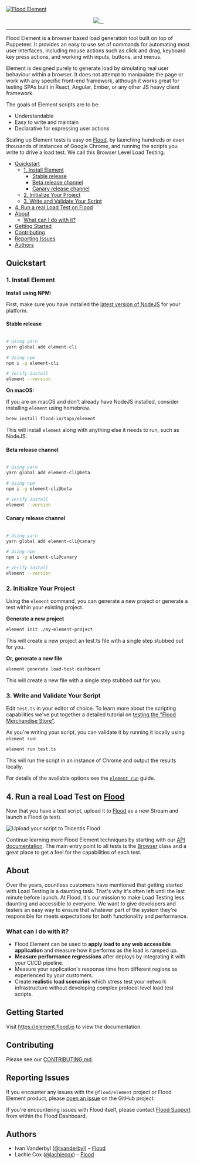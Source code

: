 [![Flood Element](/assets/Repo-header.png)](https://element.flood.io)

<p align="center">
  <a aria-label="Flood Logo" href="https://github.com/flood-io">
    <img src="https://img.shields.io/badge/MADE%20BY%20FLOOD-4285f4.svg?style=for-the-badge&labelColor=4285f4&logo=Flood&logoColor=FFFFFF">
  </a>
  <a aria-label="NPM version" href="https://www.npmjs.com/package/@flood/element-cli/">
    <img alt="" src="https://img.shields.io/npm/v/@flood/element-cli.svg?style=for-the-badge&labelColor=000000&color=6554C0">
  </a>
  <a aria-label="License" href="/LICENSE">
    <img alt="" src="https://img.shields.io/npm/l/@flood/element-cli.svg?style=for-the-badge&labelColor=000000">
  </a>
  <a aria-label="join us in spectrum" href="https://spectrum.chat/flood/element">
    <img alt="" src="https://img.shields.io/badge/Join%20the%20community-blueviolet.svg?style=for-the-badge&labelColor=000000">
  </a>
</p>

---

Flood Element is a browser based load generation tool built on top of Puppeteer. It provides an easy to use set of commands for automating most user interfaces, including mouse actions such as click and drag, keyboard key press actions, and working with inputs, buttons, and menus.

Element is designed purely to generate load by simulating real user behaviour within a browser. It does not attempt to manipulate the page or work with any specific front-end framework, although it works great for testing SPAs built in React, Angular, Ember, or any other JS heavy client framework.

The goals of Element scripts are to be:

- Understandable
- Easy to write and maintain
- Declarative for expressing user actions

Scaling up Element tests is easy on [Flood](https://flood.io), by launching hundreds or even thousands of instances of Google Chrome, and running the scripts you write to drive a load test. We call this Browser Level Load Testing.

- [Quickstart](#quickstart)
  - [1. Install Element](#1-install-element)
    - [Stable release](#stable-release)
    - [Beta release channel](#beta-release-channel)
    - [Canary release channel](#canary-release-channel)
  - [2. Initialize Your Project](#2-initialize-your-project)
  - [3. Write and Validate Your Script](#3-write-and-validate-your-script)
- [4. Run a real Load Test on Flood](#4-run-a-real-load-test-on-flood)
- [About](#about)
  - [What can I do with it?](#what-can-i-do-with-it)
- [Getting Started](#getting-started)
- [Contributing](#contributing)
- [Reporting Issues](#reporting-issues)
- [Authors](#authors)

## Quickstart

### 1. Install Element

**Install using NPM:**

First, make sure you have installed the [latest version of NodeJS](https://nodejs.org) for your platform.

#### Stable release

<a aria-label="NPM version" href="https://www.npmjs.com/package/@flood/element-cli/">
  <img alt="" src="https://img.shields.io/npm/v/@flood/element-cli.svg?style=for-the-badge&labelColor=000000&color=6554C0">
</a>

```bash
# Using yarn
yarn global add element-cli

# Using npm
npm i -g element-cli

# Verify install
element --version
```

**On macOS:**

If you are on macOS and don't already have NodeJS installed, consider installing `element` using homebrew.

```bash
brew install flood-io/taps/element
```

This will install `element` along with anything else it needs to run, such as NodeJS.

#### Beta release channel

<a aria-label="Beta NPM version" href="https://www.npmjs.com/package/@flood/element-cli/">
  <img alt="" src="https://img.shields.io/npm/v/@flood/element-cli/beta.svg?style=for-the-badge&labelColor=000000">
</a>

```bash
# Using yarn
yarn global add element-cli@beta

# Using npm
npm i -g element-cli@beta

# Verify install
element --version
```

#### Canary release channel

<a aria-label="Canary NPM version" href="https://www.npmjs.com/package/@flood/element-cli/">
  <img alt="" src="https://img.shields.io/npm/v/@flood/element-cli/canary.svg?style=for-the-badge&labelColor=000000">
</a>

```bash
# Using yarn
yarn global add element-cli@canary

# Using npm
npm i -g element-cli@canary

# Verify install
element --version
```

### 2. Initialize Your Project

Using the `element` command, you can generate a new project or generate a test within your existing project.

**Generate a new project**

```bash
element init ./my-element-project
```

This will create a new project an test.ts file with a single step stubbed out for you.

**Or, generate a new file**

```bash
element generate load-test-dashboard
```

This will create a new file with a single step stubbed out for you.

### 3. Write and Validate Your Script

Edit `test.ts` in your editor of choice. To learn more about the scripting capabilities we've put together a detailed tutorial on [testing the "Flood Merchandise Store"](./packages/element/docs/examples/scenario_1_wordpress.md).

As you're writing your script, you can validate it by running it locally using `element run`:

```bash
element run test.ts
```

This will run the script in an instance of Chrome and output the results locally.

For details of the available options see the [`element run`](./packages/cli/README.md#element-run) guide.

## 4. Run a real Load Test on [Flood](https://flood.io)

Now that you have a test script, upload it to [Flood](https://app.flood.io) as a new Stream and launch a Flood (a test).

![Upload your script to Tricentis Flood](./packages/element/docs/examples/images/upload-script.png)

Continue learning more Flood Element techniques by starting with our [API documentation](./packages/element/docs/SUMMARY.md). The main entry point to all tests is the [Browser](./packages/element/docs/api/Browser.md) class and a great place to get a feel for the capabilities of each test.

## About

Over the years, countless customers have mentioned that getting started with Load Testing is a daunting task. That's why it's often left until the last minute before launch. At Flood, it's our mission to make Load Testing less daunting and accessible to everyone. We want to give developers and testers an easy way to ensure that whatever part of the system they're responsible for meets expectations for both functionality and performance.

### What can I do with it?

- Flood Element can be used to **apply load to any web accessible application** and measure how it performs as the load is ramped up.
- **Measure performance regressions** after deploys by integrating it with your CI/CD pipeline.
- Measure your application's response time from different regions as experienced by your customers.
- Create **realistic load scenarios** which stress test your network infrastructure without developing complex protocol level load test scripts.

## Getting Started

Visit <a aria-label="Element documentation" href="https://element.flood.io">https://element.flood.io</a> to view the documentation.

## Contributing

Please see our [CONTRIBUTING.md](/CONTRIBUTING.md).

## Reporting Issues

If you encounter any issues with the `@flood/element` project or Flood Element product, please [open an issue](https://github.com/flood-io/element/issues) on the GitHub project.

If you're encountering issues with Flood itself, please contact [Flood Support](mailto:support@flood.io) from within the Flood Dashboard.

## Authors

- Ivan Vanderbyl ([@ivanderbyl](https://twitter.com/ivanderbyl)) – [Flood](https://flood.io)
- Lachie Cox ([@lachiecox](https://twitter.com/lachiecox)) – [Flood](https://flood.io)
